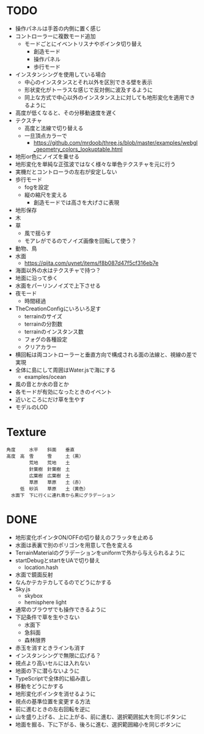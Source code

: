 # TODO

- 操作パネルは手首の内側に置く感じ
- コントローラーに複数モード追加
	- モードごとにイベントリスナやポインタ切り替え
		- 創造モード
		- 操作パネル
		- 歩行モード
- インスタンシングを使用している場合
	- 中心のインスタンスとそれ以外を区別できる壁を表示
	- 形状変化がトーラスな感じで反対側に波及するように
	- 同上な方式で中心以外のインスタンス上に対しても地形変化を適用できるように
- 高度が低くなると、その分移動速度を遅く
- テクスチャ
	- 高度と法線で切り替える
	- 一旦頂点カラーで
		- https://github.com/mrdoob/three.js/blob/master/examples/webgl_geometry_colors_lookuptable.html
- 地形or色にノイズを乗せる
- 地形変化を単純な正弦波ではなく様々な単色テクスチャを元に行う
- 実機だとコントローラの左右が安定しない
- 歩行モード
	- fogを設定
	- 縦の縮尺を変える
		- 創造モードでは高さを大げさに表現
- 地形保存
- 木
- 草
	- 風で揺らす
	- モアレがでるのでノイズ画像を回転して使う？
- 動物、鳥
- 水面
	- https://qiita.com/uynet/items/f8b087d47f5cf316eb7e
- 海面以外の水はテクスチャで持つ？
- 地面に沿って歩く
- 水面をパーリンノイズで上下させる
- 夜モード
	- 時間経過
- TheCreationConfigにいろいろ足す
	- terrainのサイズ
	- terrainの分割数
	- terrainのインスタンス数
	- フォグの各種設定
	- クリアカラー
- 横回転は両コントローラーと垂直方向で構成される面の法線と、視線の差で実現
- 全体に島にして周囲はWater.jsで海にする
	- examples/ocean
- 風の音とか水の音とか
- 各モードが有効になったときのイベント
- 近いところにだけ草を生やす
- モデルのLOD

# Texture

```
角度　　　水平　　斜面　　垂直
高度　高　雪　　　雪　　　土（黒）
　　　　　荒地　　荒地　　土
　　　　　針葉樹　針葉樹　土
　　　　　広葉樹　広葉樹　土
　　　　　草原　　草原　　土（赤）
　　　低　砂浜　　草原　　土（黄色）
　水面下　下に行くに連れ青から黒にグラデーション
```

# DONE

- 地形変化ポインタON/OFFの切り替えのフラッタを止める
- 水面は表裏で別のポリゴンを用意して色を変える
- TerrainMaterialのグラデーションをuniformで外から与えられるように
- startDebugとstartをUAで切り替え
	- location.hash
- 水面で鏡面反射
- なんかテカテカしてるのでどうにかする
- Sky.js
	- skybox
	- hemisphere light
- 通常のブラウザでも操作できるように
- 下記条件で草を生やさない
	- 水面下
	- 急斜面
	- 森林限界
- 赤玉を消すときラインも消す
- インスタンシングで無限に広げる？
- 視点より高いセルには入れない
- 地面の下に潜らないように
- TypeScriptで全体的に組み直し
- 移動をどうにかする
- 地形変化ポインタを消せるように
- 視点の基準位置を変更する方法
- 前に進むときの左右回転を逆に
- 山を盛り上げる、上に上がる、前に進む、選択範囲拡大を同じボタンに
- 地面を掘る、下に下がる、後ろに進む、選択範囲縮小を同じボタンに
